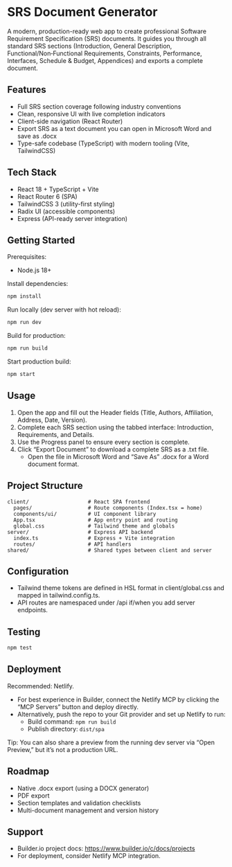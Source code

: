 # SRS Document Generator

A modern, production-ready web app to create professional Software Requirement Specification (SRS) documents. It guides you through all standard SRS sections (Introduction, General Description, Functional/Non‑Functional Requirements, Constraints, Performance, Interfaces, Schedule & Budget, Appendices) and exports a complete document.

## Features
- Full SRS section coverage following industry conventions
- Clean, responsive UI with live completion indicators
- Client-side navigation (React Router)
- Export SRS as a text document you can open in Microsoft Word and save as .docx
- Type-safe codebase (TypeScript) with modern tooling (Vite, TailwindCSS)

## Tech Stack
- React 18 + TypeScript + Vite
- React Router 6 (SPA)
- TailwindCSS 3 (utility-first styling)
- Radix UI (accessible components)
- Express (API-ready server integration)

## Getting Started
Prerequisites:
- Node.js 18+

Install dependencies:

```bash
npm install
```

Run locally (dev server with hot reload):

```bash
npm run dev
```

Build for production:

```bash
npm run build
```

Start production build:

```bash
npm start
```

## Usage
1. Open the app and fill out the Header fields (Title, Authors, Affiliation, Address, Date, Version).
2. Complete each SRS section using the tabbed interface: Introduction, Requirements, and Details.
3. Use the Progress panel to ensure every section is complete.
4. Click “Export Document” to download a complete SRS as a .txt file.
   - Open the file in Microsoft Word and “Save As” .docx for a Word document format.

## Project Structure
```
client/                   # React SPA frontend
  pages/                  # Route components (Index.tsx = home)
  components/ui/          # UI component library
  App.tsx                 # App entry point and routing
  global.css              # Tailwind theme and globals
server/                   # Express API backend
  index.ts                # Express + Vite integration
  routes/                 # API handlers
shared/                   # Shared types between client and server
```

## Configuration
- Tailwind theme tokens are defined in HSL format in client/global.css and mapped in tailwind.config.ts.
- API routes are namespaced under /api if/when you add server endpoints.

## Testing
```bash
npm test
```

## Deployment
Recommended: Netlify.
- For best experience in Builder, connect the Netlify MCP by clicking the “MCP Servers” button and deploy directly.
- Alternatively, push the repo to your Git provider and set up Netlify to run:
  - Build command: `npm run build`
  - Publish directory: `dist/spa`

Tip: You can also share a preview from the running dev server via “Open Preview,” but it’s not a production URL.

## Roadmap
- Native .docx export (using a DOCX generator)
- PDF export
- Section templates and validation checklists
- Multi-document management and version history

## Support
- Builder.io project docs: https://www.builder.io/c/docs/projects
- For deployment, consider Netlify MCP integration.

